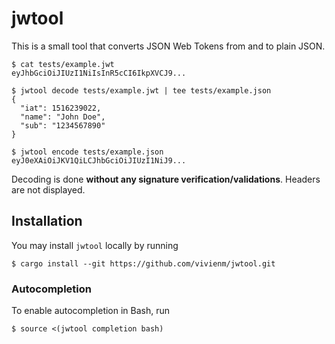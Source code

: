 # jwtool

This is a small tool that converts JSON Web Tokens from and to plain JSON.

```console
$ cat tests/example.jwt
eyJhbGciOiJIUzI1NiIsInR5cCI6IkpXVCJ9...

$ jwtool decode tests/example.jwt | tee tests/example.json
{
  "iat": 1516239022,
  "name": "John Doe",
  "sub": "1234567890"
}

$ jwtool encode tests/example.json
eyJ0eXAiOiJKV1QiLCJhbGciOiJIUzI1NiJ9...
```

Decoding is done **without any signature verification/validations**.
Headers are not displayed.

## Installation

You may install `jwtool` locally by running

```console
$ cargo install --git https://github.com/vivienm/jwtool.git
```

### Autocompletion

To enable autocompletion in Bash, run

```console
$ source <(jwtool completion bash)
```
